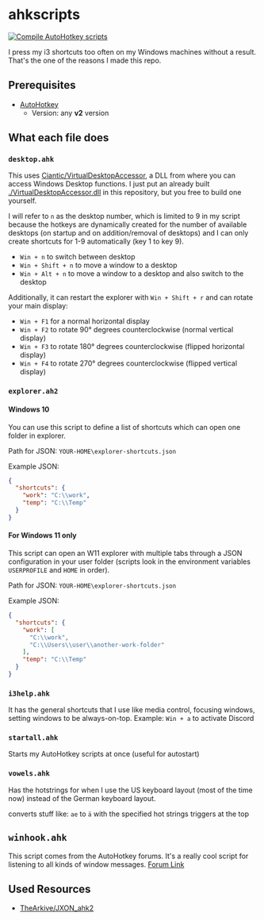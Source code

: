 # ahkscripts

[![Compile AutoHotkey scripts](https://github.com/TheCrether/ahkscripts/actions/workflows/action.yml/badge.svg)](https://github.com/TheCrether/ahkscripts/actions/workflows/action.yml)

I press my i3 shortcuts too often on my Windows machines without a result. That's the one of the reasons I made this repo.

## Prerequisites

- [AutoHotkey](https://www.autohotkey.com/)
  - Version: any **v2** version

## What each file does

### `desktop.ahk`

This uses [Ciantic/VirtualDesktopAccessor][1], a DLL from where you can access Windows Desktop functions. I just put an already built [./VirtualDesktopAccessor.dll](./VirtualDesktopAccessor.dll) in this repository, but you free to build one yourself.

I will refer to `n` as the desktop number, which is limited to 9 in my script because the hotkeys are dynamically created for the number of available desktops (on startup and on addition/removal of desktops) and I can only create shortcuts for 1-9 automatically (key 1 to key 9).

- `Win + n` to switch between desktop
- `Win + Shift + n` to move a window to a desktop
- `Win + Alt + n` to move a window to a desktop and also switch to the desktop

Additionally, it can restart the explorer with `Win + Shift + r` and can rotate your main display:

- `Win + F1` for a normal horizontal display
- `Win + F2` to rotate 90° degrees counterclockwise (normal vertical display)
- `Win + F3` to rotate 180° degrees counterclockwise (flipped horizontal display)
- `Win + F4` to rotate 270° degrees counterclockwise (flipped vertical display)

### `explorer.ah2`

#### Windows 10

You can use this script to define a list of shortcuts which can open one folder in explorer.

Path for JSON: `YOUR-HOME\explorer-shortcuts.json`

Example JSON:

```json
{
  "shortcuts": {
    "work": "C:\\work",
    "temp": "C:\\Temp"
  }
}
```

#### **For Windows 11 only**

This script can open an W11 explorer with multiple tabs through a JSON configuration in your user folder  (scripts look in the environment variables `USERPROFILE` and `HOME` in order).

Path for JSON: `YOUR-HOME\explorer-shortcuts.json`

Example JSON:

```json
{
  "shortcuts": {
    "work": [
      "C:\\work",
      "C:\\Users\\user\\another-work-folder"
    ],
    "temp": "C:\\Temp"
  }
}
```

### `i3help.ahk`

It has the general shortcuts that I use like media control, focusing windows, setting windows to be always-on-top. Example: `Win + a` to activate Discord

### `startall.ahk`

Starts my AutoHotkey scripts at once (useful for autostart)

### `vowels.ahk`

Has the hotstrings for when I use the US keyboard layout (most of the time now) instead of the German keyboard layout.

converts stuff like: `ae` to `ä` with the specified hot strings triggers at the top

## `winhook.ahk`

This script comes from the AutoHotkey forums. It's a really cool script for listening to all kinds of window messages.
[Forum Link][2]

## Used Resources

- [TheArkive/JXON_ahk2][3]

[1]: https://github.com/Ciantic/VirtualDesktopAccessor
[2]: https://www.autohotkey.com/boards/viewtopic.php?f=6&t=59149
[3]: https://github.com/TheArkive/JXON_ahk2
